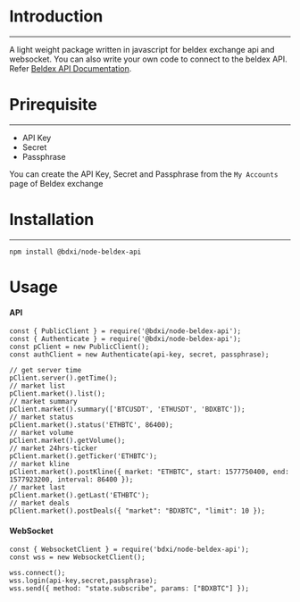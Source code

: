 # Introduction
---
A light weight package written in javascript for beldex exchange api and websocket. You can also write your own code to connect to the beldex API. Refer [Beldex API Documentation](https://apidoc.beldex.io). 

# Prirequisite
---
- API Key
- Secret
- Passphrase

You can create the API Key, Secret and Passphrase from the `My Accounts` page of Beldex exchange

# Installation
---
```
npm install @bdxi/node-beldex-api
```

# Usage

#### API

```
const { PublicClient } = require('@bdxi/node-beldex-api');
const { Authenticate } = require('@bdxi/node-beldex-api');
const pClient = new PublicClient();
const authClient = new Authenticate(api-key, secret, passphrase);

// get server time
pClient.server().getTime();
// market list
pClient.market().list();
// market summary
pClient.market().summary(['BTCUSDT', 'ETHUSDT', 'BDXBTC']);
// market status
pClient.market().status('ETHBTC', 86400);
// market volume
pClient.market().getVolume();
// market 24hrs-ticker
pClient.market().getTicker('ETHBTC');
// market kline
pClient.market().postKline({ market: "ETHBTC", start: 1577750400, end: 1577923200, interval: 86400 });
// market last
pClient.market().getLast('ETHBTC');
// market deals
pClient.market().postDeals({ "market": "BDXBTC", "limit": 10 });

```

#### WebSocket

```
const { WebsocketClient } = require('bdxi/node-beldex-api');
const wss = new WebsocketClient();

wss.connect();
wss.login(api-key,secret,passphrase);
wss.send({ method: "state.subscribe", params: ["BDXBTC"] });

```